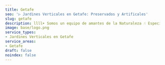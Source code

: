 ```yaml
---
title: Getafe
seo: '▷ Jardines Verticales en Getafe: Preservados y Artificales'
slug: getafe
description: llll➤ Somos un equipo de amantes de la Naturaleza ☝ Especializadas en Diseño de Interiores con Jardines Verticales en Getafe.
image: base/logo.png
service_types:
- Jardines Verticales en Getafe
service_areas:
- Getafe
draft: false
noindex: false
---
```

